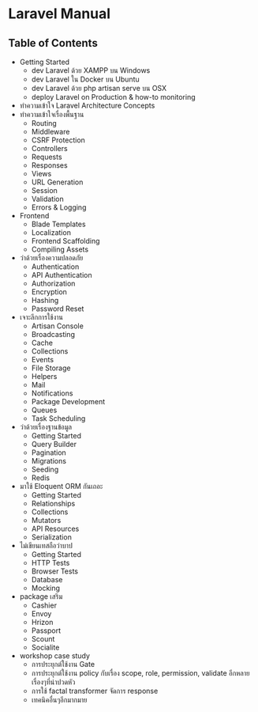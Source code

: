 # Laravel Manual

## Table of Contents

* Getting Started
  * dev Laravel ด้วย XAMPP บน Windows
  * dev Laravel ใน Docker บน Ubuntu
  * dev Laravel ด้วย php artisan serve บน OSX
  * deploy Laravel on Production & how-to monitoring
* ทำความเข้าใจ Laravel Architecture Concepts
* ทำความเข้าใจเรื่องพื้นฐาน
  * Routing
  * Middleware
  * CSRF Protection
  * Controllers
  * Requests
  * Responses
  * Views
  * URL Generation
  * Session
  * Validation
  * Errors & Logging
* Frontend
  * Blade Templates
  * Localization
  * Frontend Scaffolding
  * Compiling Assets
* ว่าด้วยเรื่องความปลอดภัย
  * Authentication
  * API Authentication
  * Authorization
  * Encryption
  * Hashing
  * Password Reset
* เจาะลึกการใช้งาน
  * Artisan Console
  * Broadcasting
  * Cache
  * Collections
  * Events
  * File Storage
  * Helpers
  * Mail
  * Notifications
  * Package Development
  * Queues
  * Task Scheduling
* ว่าด้วยเรื่องฐานข้อมูล
  * Getting Started
  * Query Builder
  * Pagination
  * Migrations
  * Seeding
  * Redis
* มาใช้ Eloquent ORM กันเถอะ
  * Getting Started
  * Relationships
  * Collections
  * Mutators
  * API Resources
  * Serialization
* ไม่เขียนเทสถือว่าบาป
  * Getting Started
  * HTTP Tests
  * Browser Tests
  * Database
  * Mocking
* package เสริม
  * Cashier
  * Envoy
  * Hrizon
  * Passport
  * Scount
  * Socialite
* workshop case study
  * การประยุกต์ใช้งาน Gate
  * การประยุกต์ใช้งาน policy กับเรื่อง scope, role, permission, validate อีกหลายเรื่องๆที่น่าปวดหัว
  * การใช้ factal transformer จัดการ response
  * เทคนิคอื่นๆอีกมากมาย
